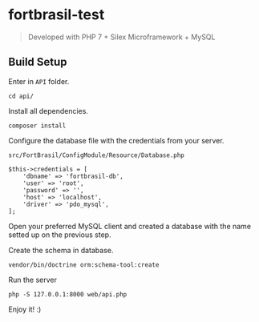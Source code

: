 # fortbrasil-test

> Developed with PHP 7 + Silex Microframework + MySQL

## Build Setup
Enter in `API` folder.
```
cd api/
```

Install all dependencies.
```
composer install
```

Configure the database file with the credentials from your server.
```
src/FortBrasil/ConfigModule/Resource/Database.php

$this->credentials = [
    'dbname' => 'fortbrasil-db',
    'user' => 'root',
    'password' => '',
    'host' => 'localhost',
    'driver' => 'pdo_mysql',
];
```

Open your preferred MySQL client and created a database with the name setted up on the previous step.

Create the schema in database.
```
vendor/bin/doctrine orm:schema-tool:create
```

Run the server
```
php -S 127.0.0.1:8000 web/api.php
```

Enjoy it! :)
